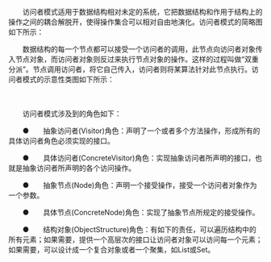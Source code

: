 　　访问者模式适用于数据结构相对未定的系统，它把数据结构和作用于结构上的操作之间的耦合解脱开，使得操作集合可以相对自由地演化。访问者模式的简略图如下所示：



　　数据结构的每一个节点都可以接受一个访问者的调用，此节点向访问者对象传入节点对象，而访问者对象则反过来执行节点对象的操作。这样的过程叫做“双重分派”。节点调用访问者，将它自己传入，访问者则将某算法针对此节点执行。访问者模式的示意性类图如下所示：

　　

　　访问者模式涉及到的角色如下：

　　●　　抽象访问者(Visitor)角色：声明了一个或者多个方法操作，形成所有的具体访问者角色必须实现的接口。

　　●　　具体访问者(ConcreteVisitor)角色：实现抽象访问者所声明的接口，也就是抽象访问者所声明的各个访问操作。

　　●　　抽象节点(Node)角色：声明一个接受操作，接受一个访问者对象作为一个参数。

　　●　　具体节点(ConcreteNode)角色：实现了抽象节点所规定的接受操作。

　　●　　结构对象(ObjectStructure)角色：有如下的责任，可以遍历结构中的所有元素；如果需要，提供一个高层次的接口让访问者对象可以访问每一个元素；如果需要，可以设计成一个复合对象或者一个聚集，如List或Set。